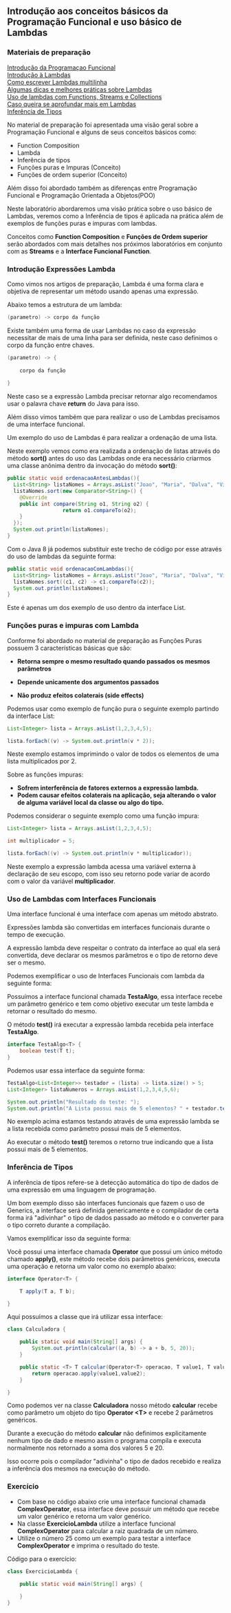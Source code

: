 ## Introdução aos conceitos básicos da Programação Funcional e uso básico de Lambdas

### Materiais de preparação
[Introdução da Programaçao Funcional](https://medium.com/labs-olx-brasil/programa%C3%A7%C3%A3o-funcional-vis%C3%A3o-geral-59ebdb4be244)<br/>
[Introdução à Lambdas](http://blog.gabrielamorim.com/java-8-expressoes-lambda-closures-interfaces-funcionais-e-um-pouco-mais/)<br/>
[Como escrever Lambdas multilinha](https://www.gunnargissel.com/how-to-write-a-multiline-lambda-in-java8.html)<br/>
[Algumas dicas e melhores práticas sobre Lambdas](https://www.baeldung.com/java-8-lambda-expressions-tips)<br/>
[Uso de lambdas com Functions, Streams e Collections](https://rodrigouchoa.wordpress.com/2014/05/20/novidades-do-java-8-lambda-expressions/)<br/>
[Caso queira se aprofundar mais em Lambdas](https://www.oracle.com/webfolder/technetwork/tutorials/obe/java/Lambda-QuickStart/index.html)<br/>
[Inferência de Tipos](https://www.oodlestechnologies.com/blogs/Type-Inference-Of-Lambda-Expressions-In-Java-8/)

No material de preparação foi apresentada uma visão geral sobre a Programação Funcional e alguns de seus conceitos básicos como:

- Function Composition
- Lambda 
- Inferência de tipos
- Funções puras e Impuras (Conceito)
- Funções de ordem superior (Conceito)



Além disso foi abordado também as diferenças entre Programação Funcional e Programação Orientada a Objetos(POO)


Neste laboratório abordaremos uma visão prática sobre o uso básico de Lambdas, veremos como a Inferência de tipos é aplicada na prática além de exemplos de funções puras e impuras com lambdas.

Conceitos como **Function Composition** e **Funções de Ordem superior** serão abordados com mais detalhes nos próximos laboratórios em conjunto com as **Streams** e a **Interface Funcional Function**.



### Introdução Expressões Lambda

Como vimos nos artigos de preparação, Lambda é uma forma clara e objetiva de representar um método usando apenas uma expressão.

Abaixo temos a estrutura de um lambda:

```java
(parametro) -> corpo da função
```



Existe também uma forma de usar Lambdas no caso da expressão necessitar de mais de uma linha para ser definida, neste caso definimos o corpo da função entre chaves.

```java
(parametro) -> {
    
    corpo da função
    
}
```

Neste caso se a expressão Lambda precisar retornar algo recomendamos usar o palavra chave **return** do Java para isso. 

Além disso vimos também que para realizar o uso de Lambdas precisamos de uma interface funcional.

Um exemplo do uso de Lambdas é para realizar a ordenação de uma lista.

Neste exemplo vemos como era realizada a ordenação de listas através do método **sort()** antes do uso das Lambdas onde era necessário criarmos uma classe anônima dentro da invocação do método  **sort()**:

```java
public static void ordenacaoAntesLambdas(){
  List<String> listaNomes = Arrays.asList("Joao", "Maria", "Dalva", "Vilma", "Carlos", "Roberto");
  listaNomes.sort(new Comparator<String>() {
    @Override
    public int compare(String o1, String o2) {
                  return o1.compareTo(o2);
    }
  });
  System.out.println(listaNomes);
}
```

Com o Java 8 já podemos substituir este trecho de código por esse através do uso de lambdas da seguinte forma:
```java
public static void ordenacaoComLambdas(){
  List<String> listaNomes = Arrays.asList("Joao", "Maria", "Dalva", "Vilma", "Carlos", "Roberto");
  listaNomes.sort((c1, c2) -> c1.compareTo(c2));
  System.out.println(listaNomes);
}
```
Este é apenas um dos exemplo de uso dentro da interface List.



### Funções puras e impuras com Lambda

Conforme foi abordado no material de preparação as Funções Puras possuem 3 características básicas que são:

* **Retorna sempre o mesmo resultado quando passados os mesmos parâmetros**

* **Depende unicamente dos argumentos passados**

* **Não produz efeitos colaterais (side effects)**

  

Podemos usar como exemplo de função pura o seguinte exemplo partindo da interface List:

````java
List<Integer> lista = Arrays.asList(1,2,3,4,5);

lista.forEach((v) -> System.out.println(v * 2));
````

Neste exemplo estamos imprimindo o valor de todos os elementos de uma lista multiplicados por 2.



Sobre as funções impuras:

* **Sofrem interferência de fatores externos a expressão lambda.**
* **Podem causar efeitos colaterais na aplicação, seja alterando o valor de alguma variável local da classe ou algo do tipo.**

Podemos considerar o seguinte exemplo como uma função impura:

```java
List<Integer> lista = Arrays.asList(1,2,3,4,5);

int multiplicador = 5;

lista.forEach((v) -> System.out.println(v * multiplicador));
```

Neste exemplo a expressão lambda acessa uma variável externa à declaração de seu escopo, com isso seu retorno pode variar de acordo com o valor da variável **multiplicador**.



### Uso de Lambdas com Interfaces Funcionais

Uma interface funcional é uma interface com apenas um método abstrato.

Expressões lambda são convertidas em interfaces funcionais durante o tempo de execução.

A expressão lambda deve respeitar o contrato da interface ao qual ela será convertida, deve declarar os mesmos parâmetros e o tipo de retorno deve ser o mesmo.

Podemos exemplificar o uso de Interfaces Funcionais com lambda da seguinte forma:

Possuímos a interface funcional chamada **TestaAlgo**, essa interface recebe um parâmetro genérico e tem como objetivo executar um teste lambda e retornar o resultado do mesmo.

O método **test()** irá executar a expressão lambda recebida pela interface **TestaAlgo**.

```java
interface TestaAlgo<T> {
    boolean test(T t);
}
```



Podemos usar essa interface da seguinte forma:

```java
TestaAlgo<List<Integer>> testador = (lista) -> lista.size() > 5;
List<Integer> listaNumeros = Arrays.asList(1,2,3,4,5,6);

System.out.println("Resultado do teste: ");
System.out.println("A Lista possui mais de 5 elementos? " + testador.test(listaNumeros));
```

No exemplo acima estamos testando através de uma expressão lambda se a lista recebida como parâmetro possui mais de 5 elementos.

Ao executar o método **test()** teremos o retorno true indicando que a lista possui mais de 5 elementos.



### Inferência de Tipos

A inferência de tipos refere-se à detecção automática do tipo de dados de uma expressão em uma linguagem de programação.

Um bom exemplo disso são interfaces funcionais que fazem o uso de Generics, a interface será definida genericamente e o compilador de certa forma irá "adivinhar" o tipo de dados passado ao método e o converter para o tipo correto durante a compilação.

Vamos exemplificar isso da seguinte forma:

Você possui uma interface chamada **Operator** que possui um único método chamado **apply()**, este método recebe dois parâmetros genéricos, executa uma operação e retorna um valor como no exemplo abaixo:

```java
interface Operator<T> {

    T apply(T a, T b);

}
```



Aqui possuímos a classe que irá utilizar essa interface:

```java
class Calculadora {

    public static void main(String[] args) {
		System.out.println(calcular((a, b) -> a + b, 5, 20));
    }

    public static <T> T calcular(Operator<T> operacao, T value1, T value2){
        return operacao.apply(value1,value2);
    }

}
```

Como podemos ver na classe **Calculadora** nosso método **calcular** recebe como parâmetro um objeto do tipo **Operator <T&gt;** e recebe 2 parâmetros genéricos.

Durante a execução do método **calcular** não definimos explicitamente nenhum tipo de dado e mesmo assim o programa compila e executa normalmente nos retornado a soma dos valores 5 e 20.



Isso ocorre pois o compilador "adivinha" o tipo de dados recebido e realiza a inferência dos mesmos na execução do método.



### Exercício

* Com base no código abaixo crie uma interface funcional chamada **ComplexOperator**, essa interface deve possuir um método que recebe um valor genérico e retorna um valor genérico.
* Na classe **ExercicioLambda** utilize a interface funcional **ComplexOperator** para calcular a raiz quadrada de um número.
* Utilize o número 25 como um exemplo para testar a interface **ComplexOperator** e imprima o resultado do teste.

Código para o exercício:

```java
class ExercicioLambda {

    public static void main(String[] args) {	 
    
    }
}
```

